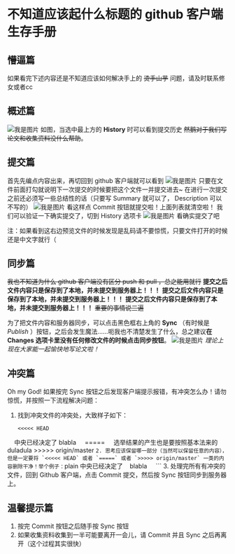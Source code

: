 # 不知道应该起什么标题的 github 客户端生存手册
## 懵逼篇
如果看完下述内容还是不知道应该如何解决手上的 <del>烫手山芋</del> 问题，请及时联系修女或者cc

## 概述篇
![我是图片](/summary.png)
如图，当选中最上方的 **History** 时可以看到提交历史 <del>然鹅对于我们写论文和收集资料没什么帮助</del>。

## 提交篇
首先先编点内容出来，再切回到 github 客户端就可以看到
![我是图片](/stage.png)
只要在文件前面打勾就说明下一次提交的时候要把这个文件一并提交进去~
在进行一次提交之前还必须写一些总结性的话（只要写 Summary 就可以了， Description 可以不写的）
![我是图片](/commit.png)
看这样点 Commit 按钮就提交啦！上面列表就清空啦！
我们可以验证一下确实提交了，切到 History 选项卡
![我是图片](/verify-commit.png)
看确实提交了吧

注：如果看到这右边预览文件的时候发现是乱码请不要惊慌，只要文件打开的时候还是中文字就行（

## 同步篇
<del>我也不知道为什么 github 客户端没有区分 push 和 pull ，总之能用就行</del>
**提交之后文件内容只是保存到了本地，并未提交到服务器上！！！**
**提交之后文件内容只是保存到了本地，并未提交到服务器上！！！**
**提交之后文件内容只是保存到了本地，并未提交到服务器上！！！**
<del>重要的事情说三遍</del>

为了把文件内容和服务器同步，可以点击黑色框右上角的 **Sync** （有时候是 _Publish_ ）按钮，之后会发生魔法……呃我也不清楚发生了什么，总之建议**在 Changes 选项卡里没有任何修改文件的时候点击同步按钮**。
![我是图片](/sync.png)
_理论上现在大家能一起愉快地写论文啦！_

## 冲突篇
Oh my God! 如果按完 Sync 按钮之后发现客户端提示报错，有冲突怎么办！请勿惊慌，并按照一下流程解决问题：
  1. 找到冲突文件的冲突处，大致样子如下：
     ```plain
     <<<<< HEAD
     中央已经决定了
     blabla
     =====
     选举结果的产生也是要按照基本法来的
     duladula
     >>>>> origin/master
     ```
  2. 思考应该保留哪一部分（当然可以保留任意的内容），但是一定要将 `<<<<< HEAD` 或者 `=====` 或者 `>>>>> origin/master` 一类的内容删除干净！举个例子：
     ```plain
     中央已经决定了
     blabla
     ```
  3. 处理完所有有冲突的文件，回到 Github 客户端，点击 Commit 提交，然后按 Sync 按钮同步到服务器上。
  
## 温馨提示篇
1. 按完 Commit 按钮之后随手按 Sync 按钮
2. 如果收集资料收集到一半可能要离开一会儿，请 Commit 并且 Sync 之后再离开（这个过程其实很快）
